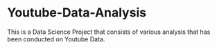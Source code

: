 # Youtube-Data-Analysis
This is a Data Science Project that consists of various analysis that has been conducted on Youtube Data.
